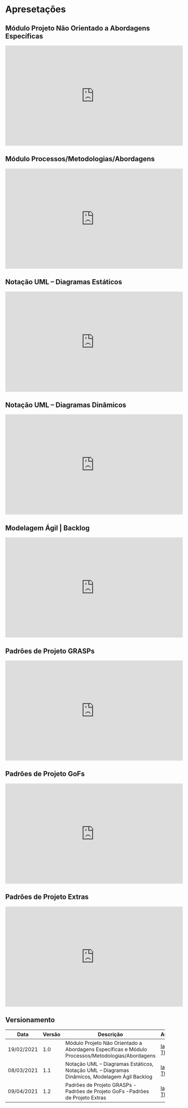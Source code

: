 # Apresetações

## Módulo Projeto Não Orientado a Abordagens Específicas
<iframe width="560" height="315" src="https://www.youtube.com/embed/cVBDfov2Z8k" frameborder="0" allow="accelerometer; autoplay; clipboard-write; encrypted-media; gyroscope; picture-in-picture" allowfullscreen></iframe>

## Módulo Processos/Metodologias/Abordagens
<iframe width="560" height="315" src="https://www.youtube.com/embed/9V6OZ4iW42g" frameborder="0" allow="accelerometer; autoplay; clipboard-write; encrypted-media; gyroscope; picture-in-picture" allowfullscreen></iframe>

## Notação UML – Diagramas Estáticos
<iframe width="560" height="315" src="https://www.youtube.com/embed/ZT_EMas2XfU" frameborder="0" allow="accelerometer; autoplay; clipboard-write; encrypted-media; gyroscope; picture-in-picture" allowfullscreen></iframe>

## Notação UML – Diagramas Dinâmicos
<iframe width="560" height="315" src="https://www.youtube.com/embed/gQrbI0ahZyA" frameborder="0" allow="accelerometer; autoplay; clipboard-write; encrypted-media; gyroscope; picture-in-picture" allowfullscreen></iframe>

## Modelagem Ágil | Backlog 
<iframe width="560" height="315" src="https://www.youtube.com/embed/oxgikbByJzM" frameborder="0" allow="accelerometer; autoplay; clipboard-write; encrypted-media; gyroscope; picture-in-picture" allowfullscreen></iframe>

## Padrões de Projeto GRASPs
<iframe width="560" height="315" src="https://www.youtube.com/embed/J8qDV41bfK8" title="YouTube video player" frameborder="0" allow="accelerometer; autoplay; clipboard-write; encrypted-media; gyroscope; picture-in-picture" allowfullscreen></iframe>

## Padrões de Projeto GoFs
<iframe width="560" height="315" src="https://www.youtube.com/embed/usT-LnDHDm4" title="YouTube video player" frameborder="0" allow="accelerometer; autoplay; clipboard-write; encrypted-media; gyroscope; picture-in-picture" allowfullscreen></iframe>

## Padrões de Projeto Extras
<iframe width="560" height="315" src="https://www.youtube.com/embed/-TGA5ZZ64T4" title="YouTube video player" frameborder="0" allow="accelerometer; autoplay; clipboard-write; encrypted-media; gyroscope; picture-in-picture" allowfullscreen></iframe>

## Versionamento

| Data | Versão | Descrição | Autor(es) |
|------|------|------|------|
|19/02/2021|1.0|Módulo Projeto Não Orientado a Abordagens Específicas e Módulo Processos/Metodologias/Abordagens| [Iago Theóphilo](https://github.com/IagoTheophilo)|
|08/03/2021|1.1| Notação UML – Diagramas Estáticos, Notação UML – Diagramas Dinâmicos, Modelagem Ágil Backlog  | [Iago Theóphilo](https://github.com/IagoTheophilo)|
|09/04/2021|1.2| Padrões de Projeto GRASPs -  Padrões de Projeto GoFs -Padrões de Projeto Extras | [Iago Theóphilo](https://github.com/IagoTheophilo)|

